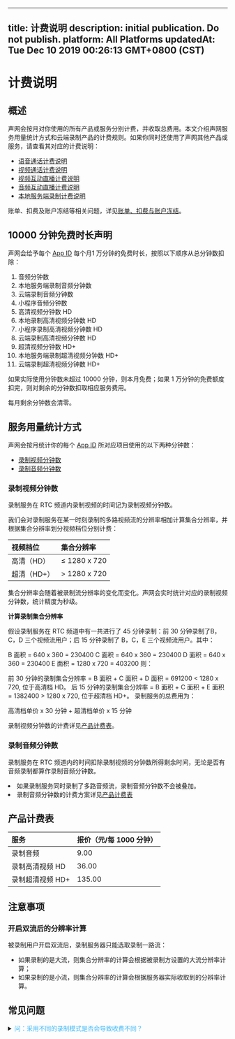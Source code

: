 
---
title: 计费说明
description: initial publication. Do not publish. 
platform: All Platforms
updatedAt: Tue Dec 10 2019 00:26:13 GMT+0800 (CST)
---
# 计费说明
## 概述



声网会按月对你使用的所有产品或服务分别计费，并收取总费用。本文介绍声网服务用量统计方式和云端录制产品的计费规则。如果你同时还使用了声网其他产品或服务，请查看其对应的计费说明：



- [语音通话计费说明](https://docs.agora.io/cn/Voice/billing_audio?platform=All%20Platforms)
- [视频通话计费说明](https://docs.agora.io/cn/Video/billing_video?platform=All%20Platforms)
- [视频互动直播计费说明](https://docs.agora.io/cn/Interactive%20Broadcast/billing_video?platform=All%20Platforms)
- [音频互动直播计费说明](https://docs.agora.io/cn/Audio%20Broadcast/billing_audio?platform=All%20Platforms) 
- [本地服务端录制计费说明](https://docs.agora.io/cn/Recording/billing_recording?platform=All%20Platforms)



账单、扣费及账户冻结等相关问题，详见[账单、扣费与账户冻结](https://docs.agora.io/cn/faq/billing_account)。



## 10000 分钟免费时长声明

声网会给予每个 [App ID](https://console.agora.io/) 每个月1 万分钟的免费时长，按照以下顺序从总分钟数扣除：

1. 音频分钟数
2. 本地服务端录制音频分钟数
3. 云端录制音频分钟数
4. 小程序音频分钟数
5. 高清视频分钟数 HD
6. 本地录制高清视频分钟数 HD
7. 小程序录制高清视频分钟数 HD
8. 云端录制高清视频分钟数 HD
9. 超清视频分钟数 HD+
10. 本地服务端录制超清视频分钟数 HD+
11. 云端录制超清视频分钟数 HD+

如果实际使用分钟数未超过 10000 分钟，则本月免费；如果 1 万分钟的免费额度扣完，则对剩余的分钟数扣取相应服务费用。

<div class="alert note">每月剩余分钟数会清零。</div>

## 服务用量统计方式





声网会按月统计你的每个 [App ID](https://console.agora.io/) 所对应项目使用的以下两种分钟数：
- [录制视频分钟数](#rvmin)
- [录制音频分钟数](#ramin)






### <a name="rvmin"></a>录制视频分钟数 

录制服务在 RTC 频道内录制视频的时间记为录制视频分钟数。

我们会对录制服务在某一时刻录制的多路视频流的分辨率相加计算集合分辨率，并根据集合分辨率划分视频档位分别计费：

| 视频档位    | 集合分辨率   |
| :---------- | :----------- |
| 高清（HD）  | ≤ 1280 x 720 |
| 超清（HD+） | > 1280 x 720 |

集合分辨率会随着被录制流分辨率的变化而变化。声网会实时统计对应的录制视频分钟数，统计精度为秒级。





**计算录制集合分辨率**

假设录制服务在 RTC 频道中有一共进行了 45 分钟录制：前 30 分钟录制了B，C，D 三个视频流用户；后 15 分钟录制了 B，C，E 三个视频流用户。其中：

B 面积 = 640 x 360 = 230400
C 面积 = 640 x 360 = 230400
D 面积 = 640 x 360 = 230400
E 面积 = 1280 x 720 = 403200
则：

前 30 分钟的录制集合分辨率 = B 面积 + C 面积 + D 面积 = 691200 < 1280 x 720, 位于高清档 HD。
后 15 分钟的录制集合分辨率 = B 面积 + C 面积 + E 面积 = 1382400 > 1280 x 720,  位于超清档 HD+。
录制服务的总费用为：

高清档单价 x 30 分钟 + 超清档单价 x 15 分钟 

录制视频分钟数的计费详见[产品计费表](#billing)。



### <a name="ramin"></a>录制音频分钟数 

录制服务在 RTC 频道内的时间扣除录制视频的分钟数所得剩余时间，无论是否有音频录制都算作录制音频分钟数。
<div class="alert note"><li>如果录制服务同时录制了多路音频流，录制音频分钟数不会被叠加。</li><li>录制音频分钟数的计费方案详见<a href="#billing">产品计费表</a></li></div>



## 产品计费表











| 服务<a name="billing"></a>             | 报价（元/每 1000 分钟） |
| :--------------- | :---------------------- |
| 录制音频         | 9.00                    |
| 录制高清视频 HD  | 36.00                   |
| 录制超清视频 HD+ | 135.00                  |


## 注意事项




### 开启双流后的分辨率计算 
被录制用户开启双流后，录制服务器只能选取录制一路流：

- 如果录制的是大流，则集合分辨率的计算会根据被录制方设置的大流分辨率计算；
- 如果录制的是小流，则集合分辨率的计算会根据服务器实际收取到的分辨率计算。



## 常见问题







<details>
	<summary><font color="#3ab7f8">问：采用不同的录制模式是否会导致收费不同？</font></summary>

录制的计费与录制模式无关。无论你采用单流录制模式还是合图录制模式，录制的计费仅与录制流数、录制时间以及录制集合分辨率相关。

</details>



